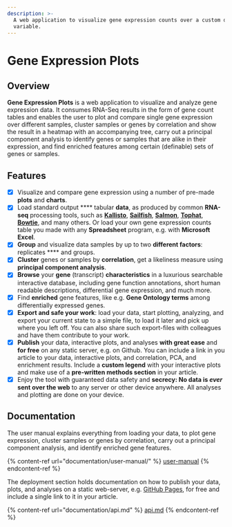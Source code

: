 ```yaml
---
description: >-
  A web application to visualize gene expression counts over a custom discrete
  variable.
---
```


# Gene Expression Plots

## Overview

**Gene Expression Plots** is a web application to visualize and analyze gene expression data. It consumes RNA-Seq results in the form of gene count tables and enables the user to plot and compare single gene expression over different samples, cluster samples or genes by correlation and show the result in a heatmap with an accompanying tree, carry out a principal component analysis to identify genes or samples that are alike in their expression, and find enriched features among certain (definable) sets of genes or samples.&#x20;

## Features

* [x] Visualize and compare gene expression using a number of pre-made **plots** and **charts**.
* [x] Load standard output **** tabular **data**, as produced by common **RNA-seq** processing tools, such as [**Kallisto**](https://pachterlab.github.io/kallisto/), [**Sailfish**](https://www.cs.cmu.edu/\~ckingsf/software/sailfish/), [**Salmon**](https://combine-lab.github.io/salmon/), [**Tophat**](https://ccb.jhu.edu/software/tophat/index.shtml), [**Bowtie**](http://bowtie-bio.sourceforge.net/index.shtml), and many others. Or load your own gene expression counts table you made with any **Spreadsheet** program, e.g. with **Microsoft Excel**.&#x20;
* [x] **Group** and visualize data samples by up to two **different factors**: replicates **** and groups.
* [x] **Cluster** genes or samples by **correlation**, get a likeliness measure using **principal component analysis**.
* [x] **Browse** your **gene** (transcript) **characteristics** in a luxurious searchable interactive database, including gene function annotations, short human readable descriptions, differential gene expression, and much more.
* [x] Find **enriched** gene features, like e.g. **Gene Ontology terms** among differentially expressed genes.
* [x] **Export and safe your work**: load your data, start plotting, analyzing, and export your current state to a simple file, to load it later and pick up where you left off. You can also share such export-files with colleagues and have them contribute to your work.
* [x] **Publish** your data, interactive plots, and analyses **with great ease** and **for free** on any static server, e.g. on Github. You can include a link in you article to your data, interactive plots, and correlation, PCA, and enrichment results. Include a **custom legend** with your interactive plots and make use of a **pre-written methods section** in your article.
* [x] Enjoy the tool with guaranteed data safety and **secrecy: No data is **_**ever**_** sent over the web** to any server or other device anywhere. All analyses and plotting are done on your device.

## Documentation

The user manual explains everything from loading your data, to plot gene expression, cluster samples or genes by correlation, carry out a principal component analysis, and identify enriched gene features.

{% content-ref url="documentation/user-manual/" %}
[user-manual](documentation/user-manual/)
{% endcontent-ref %}

The deployment section holds documentation on how to publish your data, plots, and analyses on a static web-server, e.g. [GitHub Pages](https://pages.github.com), for free and include a single link to it in your article.

{% content-ref url="documentation/api.md" %}
[api.md](documentation/api.md)
{% endcontent-ref %}







